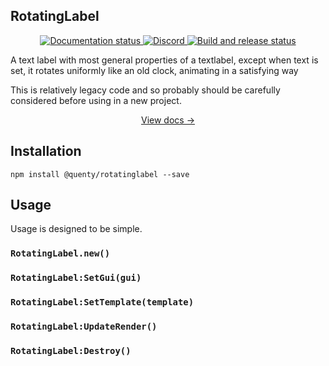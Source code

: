 ## RotatingLabel
<div align="center">
  <a href="http://quenty.github.io/NevermoreEngine/">
    <img src="https://github.com/Quenty/NevermoreEngine/actions/workflows/docs.yml/badge.svg" alt="Documentation status" />
  </a>
  <a href="https://discord.gg/mhtGUS8">
    <img src="https://img.shields.io/discord/385151591524597761?color=5865F2&label=discord&logo=discord&logoColor=white" alt="Discord" />
  </a>
  <a href="https://github.com/Quenty/NevermoreEngine/actions">
    <img src="https://github.com/Quenty/NevermoreEngine/actions/workflows/build.yml/badge.svg" alt="Build and release status" />
  </a>
</div>

A text label with most general properties of a textlabel, except when text is set, it rotates uniformly like an old clock, animating in a satisfying way

This is relatively legacy code and so probably should be carefully considered before using in a new project.

<div align="center"><a href="https://quenty.github.io/NevermoreEngine/api/RotatingLabel">View docs →</a></div>

## Installation
```
npm install @quenty/rotatinglabel --save
```

## Usage
Usage is designed to be simple.

### `RotatingLabel.new()`

### `RotatingLabel:SetGui(gui)`

### `RotatingLabel:SetTemplate(template)`

### `RotatingLabel:UpdateRender()`

### `RotatingLabel:Destroy()`

